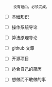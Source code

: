```
    没有理由，必须完成。
```

- [ ] 基础知识

- [ ] 操作系统导论

- [ ] 算法原理导论

- [ ] github 文章

- [ ] 开源项目

- [ ] 适合自己的简历

- [ ] 想做而不敢做的事